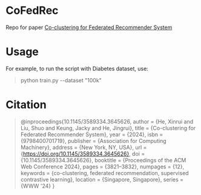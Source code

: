 # CoFedRec

Repo for paper [Co-clustering for Federated Recommender System](https://dl.acm.org/doi/10.1145/3589334.3645626)

# Usage

For example, to run the script with Diabetes dataset, use:

> python train.py --dataset "100k"

# Citation

> @inproceedings{10.1145/3589334.3645626,
author = {He, Xinrui and Liu, Shuo and Keung, Jacky and He, Jingrui},
title = {Co-clustering for Federated Recommender System},
year = {2024},
isbn = {9798400701719},
publisher = {Association for Computing Machinery},
address = {New York, NY, USA},
url = {https://doi.org/10.1145/3589334.3645626},
doi = {10.1145/3589334.3645626},
booktitle = {Proceedings of the ACM Web Conference 2024},
pages = {3821–3832},
numpages = {12},
keywords = {co-clustering, federated recommendation, supervised contrastive learning},
location = {Singapore, Singapore},
series = {WWW '24}
}
